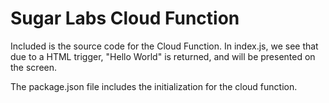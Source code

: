 # Sugar Labs Cloud Function

Included is the source code for the Cloud Function. In index.js, we see that due to a HTML trigger, "Hello World" is returned, and will be presented on the screen.

The package.json file includes the initialization for the cloud function.
